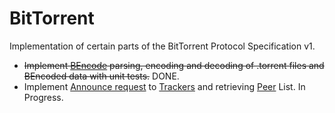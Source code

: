 # BitTorrent

Implementation of certain parts of the BitTorrent Protocol Specification v1.

* ~~Implement [BEncode](https://en.wikipedia.org/wiki/Bencode) parsing, encoding and decoding of .torrent files and BEncoded data with unit tests.~~ DONE.
* Implement [Announce request](https://wiki.vuze.com/w/Announce) to [Trackers](https://en.wikipedia.org/wiki/BitTorrent_tracker) and retrieving [Peer](https://en.wikipedia.org/wiki/Glossary_of_BitTorrent_terms#Peer) List. In Progress.
